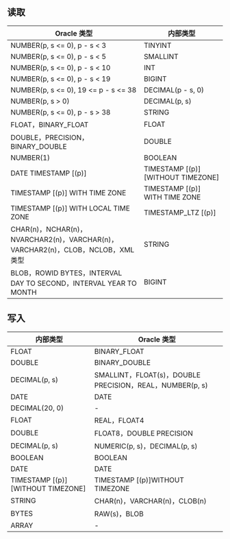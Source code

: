 ## 读取

| Oracle 类型 | 内部类型 |
|---------|---------|
|NUMBER(p, s <= 0), p - s < 3	|TINYINT|
|NUMBER(p, s <= 0), p - s < 5	|SMALLINT|
|NUMBER(p, s <= 0), p - s < 10|	INT|
| NUMBER(p, s <= 0), p - s < 19	| BIGINT| 
| NUMBER(p, s <= 0), 19 <= p - s <= 38	| DECIMAL(p - s, 0)| 
| NUMBER(p, s > 0)	| DECIMAL(p, s)| 
| NUMBER(p, s <= 0), p - s > 38| 	STRING| 
| FLOAT，BINARY_FLOAT	| FLOAT| 
| DOUBLE，PRECISION，BINARY_DOUBLE| 	DOUBLE| 
| NUMBER(1)	| BOOLEAN| 
| DATE TIMESTAMP [(p)] | TIMESTAMP [(p)] [WITHOUT TIMEZONE]| 
| TIMESTAMP [(p)] WITH TIME ZONE	| TIMESTAMP [(p)] WITH TIME ZONE| 
| TIMESTAMP [(p)] WITH LOCAL TIME ZONE	| TIMESTAMP_LTZ [(p)]| 
| CHAR(n)，NCHAR(n)，NVARCHAR2(n)，VARCHAR(n)，VARCHAR2(n)，CLOB，NCLOB，XML 类型	| STRING| 
| BLOB，ROWID	BYTES，INTERVAL DAY TO SECOND，INTERVAL YEAR TO MONTH	| BIGINT| 

## 写入

| 内部类型 | Oracle 类型 | 
|---------|---------|
| FLOAT| 	BINARY_FLOAT| 
| DOUBLE	| BINARY_DOUBLE| 
| DECIMAL(p, s)	| SMALLINT，FLOAT(s)，DOUBLE PRECISION，REAL，NUMBER(p, s)| 
| DATE	| DATE| 
| DECIMAL(20, 0)	| -| 
| FLOAT	| REAL，FLOAT4| 
| DOUBLE	| FLOAT8，DOUBLE PRECISION| 
| DECIMAL(p, s)	| NUMERIC(p, s)，DECIMAL(p, s)| 
| BOOLEAN	| BOOLEAN| 
| DATE	| DATE| 
|TIMESTAMP [(p)][WITHOUT TIMEZONE]	|TIMESTAMP [(p)]WITHOUT TIMEZONE|
|STRING	|CHAR(n)，VARCHAR(n)，CLOB(n)|
|BYTES	|RAW(s)，BLOB|
|ARRAY	|-|

